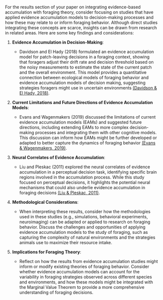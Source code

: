 For the results section of your paper on integrating evidence-based accumulation with foraging theory, consider focusing on studies that have applied evidence accumulation models to decision-making processes and how these may relate to or inform foraging behavior. Although direct studies integrating these concepts are scarce, insights can be drawn from research in related areas. Here are some key findings and considerations:

1. **Evidence Accumulation in Decision-Making**:
    
    - Davidson and El Hady (2018) formulated an evidence accumulation model for patch-leaving decisions in a foraging context, showing that foragers adjust their drift rate and decision threshold based on the noisy measurements to estimate the state of the current patch and the overall environment. This model provides a quantitative connection between ecological models of foraging behavior and evidence accumulation models of decision making, suggesting strategies foragers might use in uncertain environments [(Davidson & El Hady, 2018)](https://consensus.app/papers/foraging-evidence-accumulation-process-davidson/80bc8573db245df38be27b3db1fb5773/?utm_source=chatgpt).
2. **Current Limitations and Future Directions of Evidence Accumulation Models**:
    
    - Evans and Wagenmakers (2019) discussed the limitations of current evidence accumulation models (EAMs) and suggested future directions, including extending EAMs to more complex decision-making processes and integrating them with other cognitive models. This discussion can inform how EAMs might be further developed or adapted to better capture the dynamics of foraging behavior [(Evans & Wagenmakers, 2019)](https://consensus.app/papers/evidence-accumulation-models-current-limitations-future-evans/b365f3e266a054c8a0ffc947cdf67a50/?utm_source=chatgpt).
3. **Neural Correlates of Evidence Accumulation**:
    
    - Liu and Pleskac (2011) explored the neural correlates of evidence accumulation in a perceptual decision task, identifying specific brain regions involved in the accumulation process. While this study focused on perceptual decisions, it highlights the potential neural mechanisms that could also underlie evidence accumulation in foraging decisions [(Liu & Pleskac, 2011)](https://consensus.app/papers/correlates-evidence-accumulation-decision-task-liu/4bc9516508b750b2a9b2251ba9e9b433/?utm_source=chatgpt).
4. **Methodological Considerations**:
    
    - When interpreting these results, consider how the methodologies used in these studies (e.g., simulations, behavioral experiments, neuroimaging) can be adapted or applied to research on foraging behavior. Discuss the challenges and opportunities of applying evidence accumulation models to the study of foraging, such as capturing the complexity of natural environments and the strategies animals use to maximize their resource intake.
5. **Implications for Foraging Theory**:
    
    - Reflect on how the results from evidence accumulation studies might inform or modify existing theories of foraging behavior. Consider whether evidence accumulation models can account for the variability in foraging strategies observed across different species and environments, and how these models might be integrated with the Marginal Value Theorem to provide a more comprehensive understanding of foraging decisions.